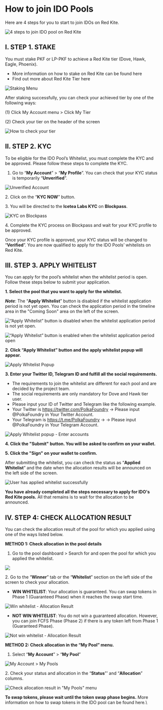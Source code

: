 # How to join IDO Pools

Here are 4 steps for you to start to join IDOs on Red Kite.

![4 steps to join IDO pool on Red Kite](../.gitbook/assets/Screenshot\_41.png)

## **I. STEP 1. STAKE**

You must stake PKF or LP-PKF to achieve a Red Kite tier (Dove, Hawk, Eagle, Phoenix).

* More information on how to stake on Red Kite can be found here
* Find out more about Red Kite Tier here

![Staking Menu](<../.gitbook/assets/image (15).png>)

After staking successfully, you can check your achieved tier by one of the following ways:

(1) Click My Account menu > Click My Tier

(2) Check your tier on the header of the screen

![How to check your tier](<../.gitbook/assets/image (19).png>)

## **II. STEP 2. KYC**

To be eligible for the IDO Pool’s Whitelist, you must complete the KYC and be approved. Please follow these steps to complete the KYC.

1. Go to “**My Account**” > “**My Profile**”. You can check that your KYC status is temporarily “**Unverified**”.

![Unverified Account](<../.gitbook/assets/image (6).png>)

2\. Click on the “**KYC NOW**” button.

3\. You will be directed to the **Icetea Labs KYC** on **Blockpass**.

![KYC on Blockpass](<../.gitbook/assets/image (9).png>)

4\. Complete the KYC process on Blockpass and wait for your KYC profile to be approved.

Once your KYC profile is approved, your KYC status will be changed to “**Verified**”. You are now qualified to apply for the IDO Pools’ whitelists on Red Kite.

## **III. STEP 3. APPLY WHITELIST**

You can apply for the pool’s whitelist when the whitelist period is open. Follow these steps below to submit your application.

**1. Select the pool that you want to apply for the whitelist.**

_**Note**_: The “**Apply Whitelist**” button is disabled if the whitelist application period is not yet open. You can check the application period in the timeline area in the "Coming Soon" area on the left of the screen.

![“Apply Whitelist” button is disabled when the whitelist application period is not yet open.](<../.gitbook/assets/image (4).png>)

![“Apply Whitelist” button is enabled when the whitelist application period open](<../.gitbook/assets/image (11).png>)

**2. Click “Apply Whitelist” button and the apply whitelist popup will appear.**

![Apply Whitelist Popup](<../.gitbook/assets/image (14).png>)

**3. Enter your Twitter ID, Telegram ID and fulfill all the social requirements.**

* The requirements to join the whitelist are different for each pool and are decided by the project team.
* The social requirements are only mandatory for Dove and Hawk tier user.
* Please input your ID of Twitter and Telegram like the following example.
* Your Twitter is https://twitter.com/PolkaFoundry -> Please input @PolkaFoundry in Your Twitter Account.
* Your Telegram is https://t.me/PolkaFoundry -> -> Please input @PolkaFoundry in Your Telegram Account.

![Apply Whitelist popup - Enter accounts](<../.gitbook/assets/image (13).png>)

**4. Click the "Submit" button. You will be asked to confirm on your wallet.**

**5. Click the "Sign" on your wallet to confirm.**

After submitting the whitelist, you can check the status as “**Applied Whitelist**” and the date when the allocation results will be announced on the left side of the screen.

![User has applied whitelist successfully](<../.gitbook/assets/image (22).png>)

**You have already completed all the steps necessary to apply for IDO's Red Kite pools.** All that remains is to wait for the allocation to be announced.

## **IV. STEP 4: CHECK ALLOCATION RESULT**

You can check the allocation result of the pool for which you applied using one of the ways listed below.

**METHOD 1: Check allocation in the pool details**

1. Go to the pool dashboard > Search for and open the pool for which you applied the whitelist.

![](<../.gitbook/assets/image (10).png>)

2\. Go to the “**Winner**” tab or the “**Whitelist**” section on the left side of the screen to check your allocation.

* **WIN WHITELIST**: Your allocation is guaranteed. You can swap tokens in Phase 1 (Guaranteed Phase) when it reaches the swap start time.

![Win whitelist - Allocation Result](<../.gitbook/assets/image (5).png>)

* **NOT WIN WHITELIST**: You do not win a guaranteed allocation. However, you can join FCFS Phase (Phase 2) if there is any token left from Phase 1 (Guaranteed Phase).

![Not win whitelist - Allocation Result](<../.gitbook/assets/image (20).png>)

**METHOD 2: Check allocation in the “My Pool” menu.**

1. Select “**My Account**” > “**My Pool**”

![My Account > My Pools](<../.gitbook/assets/image (17).png>)

2\. Check your status and allocation in the “**Status**”’ and “**Allocation**” columns.

![Check allocation result in "My Pools" menu](<../.gitbook/assets/image (21).png>)

**To swap tokens, please wait until the token swap phase begins.** More information on how to swap tokens in the IDO pool can be found here.\\
